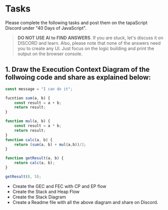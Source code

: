 # Tasks
Please complete the following tasks and post them on the tapaScript Discord under "40 Days of JavaScript".

> **DO NOT USE AI to FIND ANSWERS**. If you are stuck, let's discuss it on DISCORD and learn. Also, please note that none of the answers need you to create any UI. Just focus on the logic building and print the output on the browser console.

## 1. Draw the Execution Context Diagram of the follwoing code and share as explained below:

```js
const message = "I can do it";

fucntion sum(a, b) {
    const result = a + b;
    return result;
}

function mul(a, b) {
    const result = a * b;
    return result;
}
function calc(a, b) {
    return (sum(a, b) + mul(a,b))/2;
}

function getResult(a, b) {
    return calc(a, b);
}

getResult(8, 5);
```

- Create the GEC and FEC with CP and EP flow
- Create the Stack and Heap Flow
- Create the Stack Diagram
- Create a Readme file with all the above diagram and share on Discord.

